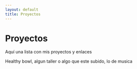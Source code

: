 ```yaml
---
layout: default
title: Proyectos
---
```

# Proyectos

Aquí una lista con mis proyectos y enlaces

Healthy bowl, algun taller o algo que este subido, lo de musica
